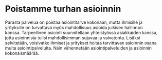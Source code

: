 # Poistamme turhan asioinnin

Parasta palvelua on poistaa asiointitarve kokonaan, mutta ihmisille ja yrityksille on turvattava myös mahdollisuus asioida julkisen hallinnon kanssa. Tarpeellinen asiointi suunnitellaan yhteistyössä asiakkaiden kanssa, jotta asioinnista tulisi mahdollisimman sujuvaa ja vaivatonta. Lisäksi selvitetään, voisivatko ihmiset ja yritykset hoitaa tarvittavan asioinnin osana muita asiointipalveluita. Näin vähennetään asiointipalveluiden ja asioinnin kokonaismäärää.
